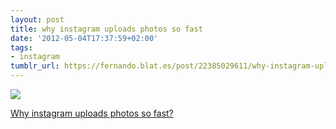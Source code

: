 ```yaml
---
layout: post
title: why instagram uploads photos so fast
date: '2012-05-04T17:37:59+02:00'
tags:
- instagram
tumblr_url: https://fernando.blat.es/post/22385029611/why-instagram-uploads-photos-so-fast
---
```

 ![](/tumblr_files/tumblr_m3i8rb5yqX1qz4y16o1_1280.png)  

[Why instagram uploads photos so fast?](http://speakerdeck.com/u/mikeyk/p/secrets-to-lightning-fast-mobile-design?slide=82)
